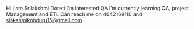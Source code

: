 Hi I am Srilakshmi Doreti
I’m interested QA
I’m currently learning QA, project Management and  ETL
Can reach me on 4042169110 and slakshmikonduru15@gmail.com

